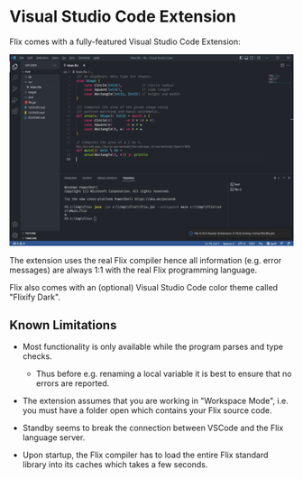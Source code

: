# Visual Studio Code Extension

Flix comes with a fully-featured Visual Studio Code Extension:

![Visual Studio Code1](images/vscode1.png)

The extension uses the real Flix compiler hence all information (e.g. error
messages) are always 1:1 with the real Flix programming language.

Flix also comes with an (optional) Visual Studio Code color theme called "Flixify Dark".

## Known Limitations

- Most functionality is only available while the program parses and type checks. 
    - Thus before e.g. renaming a local variable it is best to ensure that no
      errors are reported.

- The extension assumes that you are working in "Workspace Mode", i.e. you must
  have a folder open which contains your Flix source code. 

- Standby seems to break the connection between VSCode and the Flix language server.

- Upon startup, the Flix compiler has to load the entire Flix standard library
  into its caches which takes a few seconds.

